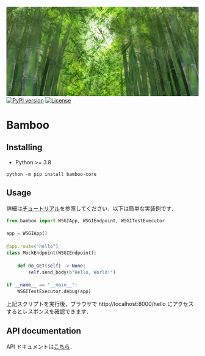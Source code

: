 [![Bamboo](res/bamboo.png)](https://jjj999.github.io/bamboo/)
[![PyPI version](https://badge.fury.io/py/bamboo-core.svg)](http://badge.fury.io/py/bamboo-core)
[![License](https://img.shields.io/github/license/mashape/apistatus.svg)](https://pypi.python.org/pypi/bamboo-core/)

# Bamboo

## Installing

- Python >= 3.8

```
python -m pip install bamboo-core
```

## Usage
詳細は[チュートリアル](tutorials/concept)を参照してください．以下は簡単な実装例です．

```python
from bamboo import WSGIApp, WSGIEndpoint, WSGITestExecutor

app = WSGIApp()

@app.route("hello")
class MockEndpoint(WSGIEndpoint):

    def do_GET(self) -> None:
        self.send_body(b"Hello, World!")

if __name__ == "__main__":
    WSGITestExecutor.debug(app)
```

上記スクリプトを実行後，ブラウザで http://localhost:8000/hello にアクセスするとレスポンスを確認できます．

## API documentation
API ドキュメントは[こちら](api/bamboo/pkg/)．
